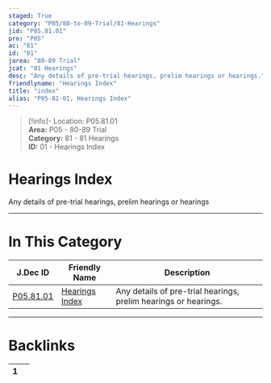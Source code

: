 ```yaml
---  
staged: True  
category: "P05/80-to-89-Trial/81-Hearings"  
jid: "P05.81.01"  
pro: "P05"  
ac: "81"  
id: "01"  
jarea: "80-89 Trial"  
jcat: "81 Hearings"  
desc: "Any details of pre-trial hearings, prelim hearings or hearings."  
friendlyname: "Hearings Index"  
title: "index"  
alias: "P05-81-01, Hearings Index"  
---  
```

>[!info]- Location: P05.81.01  
>**Area:** P05 - 80-89 Trial  
>**Category:** 81 - 81 Hearings  
>**ID:** 01 - Hearings Index  
  
# Hearings Index  
  
Any details of pre-trial hearings, prelim hearings or hearings  
   
  
  
---  
# In This Category  
  
| J.Dec ID                                                                      | Friendly Name                                                                      | Description                                                     |  
| ----------------------------------------------------------------------------- | ---------------------------------------------------------------------------------- | --------------------------------------------------------------- |  
| [P05.81.01](index.md) | [Hearings Index](index.md) | Any details of pre-trial hearings, prelim hearings or hearings. |  
  
  
---  
# Backlinks  
<div><table class="dataview table-view-table"><thead class="table-view-thead"><tr class="table-view-tr-header"><th class="table-view-th"><span></span><span class="dataview small-text">1</span></th><th class="table-view-th"><span></span></th></tr></thead><tbody class="table-view-tbody"></tbody></table></div>